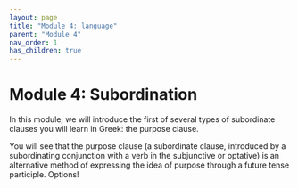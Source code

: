 ```yaml
---
layout: page
title: "Module 4: language"
parent: "Module 4"
nav_order: 1
has_children: true
---
```


# Module 4: Subordination

In this module, we will introduce the first of several types of subordinate clauses you will learn in Greek: the purpose clause. 

You will see that the purpose clause (a subordinate clause, introduced by a subordinating conjunction with a verb in the subjunctive or optative) is an alternative method of expressing the idea of purpose through a future tense participle. Options!
